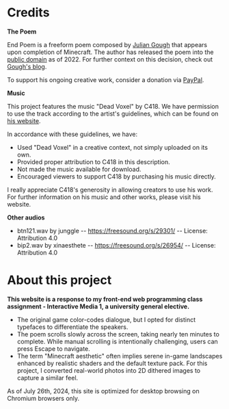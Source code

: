 # Credits

**The Poem**

End Poem is a freeform poem composed by [Julian Gough](https://www.juliangough.com/) that appears upon completion of Minecraft. The author has released the poem into the [public domain](https://creativecommons.org/publicdomain/zero/1.0/) as of 2022. For further context on this decision, check out [Gough's blog](https://theeggandtherock.substack.com/p/i-wrote-a-story-for-a-friend).

To support his ongoing creative work, consider a donation via [PayPal](https://www.paypal.com/donate/?hosted_button_id=525T2WCA24268).

**Music**

This project features the music "Dead Voxel" by C418. We have permission to use the track according to the artist's guidelines, which can be found on [his website](https://c418.org/2017/01/26/what-am-i-allowed-to-do-with-daniels-music/).

In accordance with these guidelines, we have:

* Used "Dead Voxel" in a creative context, not simply uploaded on its own.
* Provided proper attribution to C418 in this description.
* Not made the music available for download.
* Encouraged viewers to support C418 by purchasing his music directly.

I really appreciate C418's generosity in allowing creators to use his work.  For further information on his music and other works, please visit his website.

**Other audios**

* btn121.wav by junggle -- https://freesound.org/s/29301/ -- License: Attribution 4.0
* bip2.wav by xinaesthete -- https://freesound.org/s/26954/ -- License: Attribution 4.0

# About this project

**This website is a response to my front-end web programming class assignment - Interactive Media 1, a university general elective.**

* The original game color-codes dialogue, but I opted for distinct typefaces to differentiate the speakers.
* The poem scrolls slowly across the screen, taking nearly ten minutes to complete. While manual scrolling is intentionally challenging, users can press Escape to navigate. 
* The term "Minecraft aesthetic" often implies serene in-game landscapes enhanced by realistic shaders and the default texture pack. For this project, I converted real-world photos into 2D dithered images to capture a similar feel. 


As of July 26th, 2024, this site is optimized for desktop browsing on Chromium browsers only.

